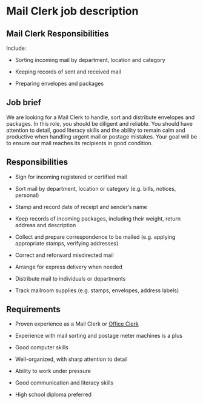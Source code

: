 # Mail Clerk job description


## Mail Clerk Responsibilities

Include:

* Sorting incoming mail by department, location and category

* Keeping records of sent and received mail

* Preparing envelopes and packages


## Job brief

We are looking for a Mail Clerk to handle, sort and distribute envelopes and packages.
In this role, you should be diligent and reliable. You should have attention to detail, good literacy skills and the ability to remain calm and productive when handling urgent mail or postage mistakes.
Your goal will be to ensure our mail reaches its recipients in good condition.


## Responsibilities

* Sign for incoming registered or certified mail

* Sort mail by department, location or category (e.g. bills, notices, personal)

* Stamp and record date of receipt and sender’s name

* Keep records of incoming packages, including their weight, return address and description

* Collect and prepare correspondence to be mailed (e.g. applying appropriate stamps, verifying addresses)

* Correct and reforward misdirected mail

* Arrange for express delivery when needed

* Distribute mail to individuals or departments

* Track mailroom supplies (e.g. stamps, envelopes, address labels)


## Requirements

* Proven experience as a Mail Clerk or <a href="https://resources.workable.com/office-clerk-job-description" target="_blank" rel="noopener">Office Clerk</a>

* Experience with mail sorting and postage meter machines is a plus

* Good computer skills

* Well-organized, with sharp attention to detail

* Ability to work under pressure

* Good communication and literacy skills

* High school diploma preferred
